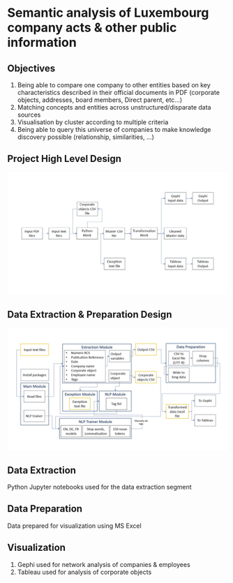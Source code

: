 # Semantic analysis of Luxembourg company acts & other public information

## Objectives
1. Being able to compare one company to other entities based on key characteristics described in their official documents in PDF (corporate objects, addresses, board members, Direct parent, etc...)
2. Matching concepts and entities across unstructured/disparate data sources
3. Visualisation by cluster according to multiple criteria
4. Being able to query this universe of companies to make knowledge discovery  possible (relationship, similarities, …)

## Project High Level Design
![](design/high_level_design_flow.JPG)

## Data Extraction & Preparation Design
![](design/data_extract_prep.JPG)

## Data Extraction
Python Jupyter notebooks used for the data extraction segment

## Data Preparation
Data prepared for visualization using MS Excel

## Visualization 
1. Gephi used for network analysis of companies & employees
2. Tableau used for analysis of corporate objects




